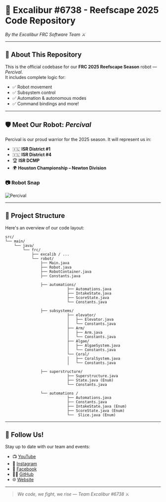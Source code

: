 # 🤖 Excalibur #6738 - Reefscape 2025 Code Repository  
*By the Excalibur FRC Software Team ⚔️*

---

## 📌 About This Repository

This is the official codebase for our **FRC 2025 Reefscape Season** robot — *Percival*.  
It includes complete logic for:

- ✅ Robot movement  
- ✅ Subsystem control  
- ✅ Automation & autonomous modes  
- ✅ Command bindings and more!

---

## 🛡️ Meet Our Robot: *Percival*

Percival is our proud warrior for the 2025 season. It will represent us in:

- 🇮🇱 **ISR District #1**  
- 🇮🇱 **ISR District #4**  
- 🏆 **ISR DCMP**  
- 🌍 **Houston Championship – Newton Division**

### 📷 Robot Snap
![Percival](https://frc-website-ten.vercel.app/img/robot.jpg)

---

## 📁 Project Structure

Here's an overview of our code layout:

```
src/
└── main/
    └── java/
        └── frc/
            ├── excalib / ...
            └── robot/
                ├── Main.java
                ├── Robot.java
                ├── RobotContainer.java
                ├── Constants.java

                ├── automations/
                            ├── Automations.java
                            ├── IntakeState.java
                            ├── ScoreState.java 
                            └── Constants.java

                ├── subsystems/
                            ├── elevator/
                            │   ├── Elevator.java
                            │   └── Constants.java
                            ├── Arm/
                            │   ├── Arm.java
                            │   └── Constants.java
                            ├── Algae/
                            │   ├── AlgaeSystem.java
                            │   └── Constants.java
                            └── Coral/
                            │   ├── CoralSystem.java
                            │   └── Constants.java

                ├── superstructure/
                            ├── Superstructure.java
                            ├── State.java (Enum)
                            └── Constants.java

                └── automations /
                            ├── Automations.java
                            ├── Constants.java
                            ├── IntakeState.java (Enum)
                            ├── ScoreState.java (Enum)
                            └──  Slice.java (Enum)
```

---

## 🔗 Follow Us!

Stay up to date with our team and events:

- 📺 [YouTube](https://youtube.com/ExcaliburFRC)
- 📸 [Instagram](https://www.instagram.com/excalibur_6738/)
- 📘 [Facebook](https://facebook.com/yourpage)
- 🧑‍💻 [GitHub](https://github.com/ExcaliburFRC/)
- 🌐 [Website](https://frc-website-ten.vercel.app/)

---

> *We code, we fight, we rise — Team Excalibur #6738* ⚔️
